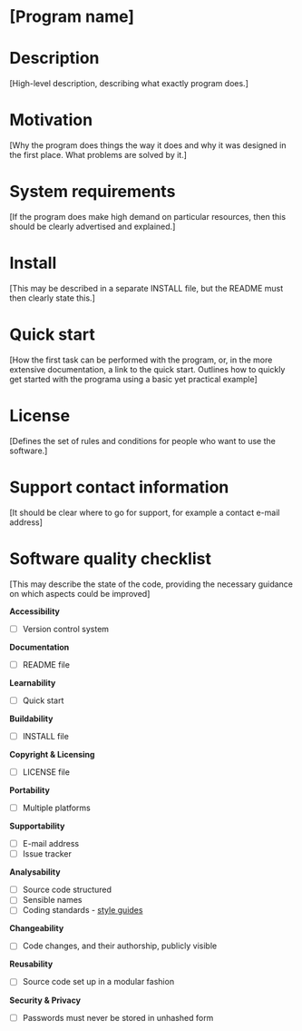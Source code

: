 # [Program name]


# Description

[High-level description, describing what exactly program does.]


# Motivation

[Why the program does things the way it does and why it was designed in the first place. What problems are solved by it.]


# System requirements

[If the program does make high demand on particular resources, then this should be clearly advertised and explained.]

# Install 

[This may be described in a separate INSTALL file, but the README must then clearly state this.]


# Quick start

[How the first task can be performed with the program, or, in the more extensive  documentation, a link to the quick start. Outlines how to quickly get started with the programa using a basic yet practical example]


# License

[Defines the set of rules and conditions for people who want to use the software.]


# Support contact information

[It should be clear where to go for support, for example a contact e-mail address]


# Software quality checklist

[This may describe the state of the code, providing the necessary guidance on which aspects could be improved]

**Accessibility**

- [ ] Version control system

**Documentation**

- [ ] README file

**Learnability**

- [ ] Quick start

**Buildability**

- [ ] INSTALL file

**Copyright & Licensing**

- [ ] LICENSE file

**Portability**

- [ ] Multiple platforms

**Supportability**

- [ ] E-mail address
- [ ] Issue tracker

**Analysability**

- [ ] Source code structured
- [ ] Sensible names
- [ ] Coding standards - [style guides](http://google.github.io/styleguide/)

**Changeability**

- [ ] Code changes, and their authorship, publicly visible

**Reusability**

- [ ] Source code set up in a modular fashion

**Security & Privacy**

- [ ] Passwords must never be stored in unhashed form


